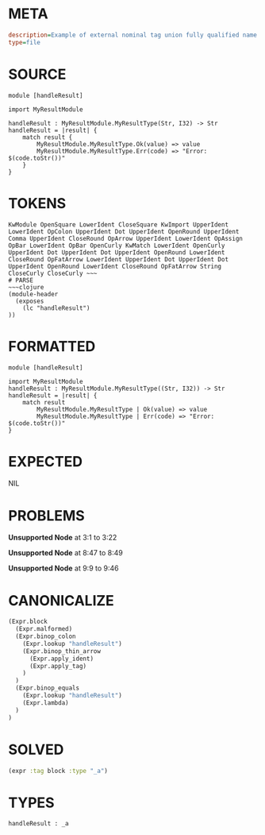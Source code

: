 # META
~~~ini
description=Example of external nominal tag union fully qualified name
type=file
~~~
# SOURCE
~~~roc
module [handleResult]

import MyResultModule

handleResult : MyResultModule.MyResultType(Str, I32) -> Str
handleResult = |result| {
    match result {
        MyResultModule.MyResultType.Ok(value) => value
        MyResultModule.MyResultType.Err(code) => "Error: $(code.toStr())"
    }
}
~~~
# TOKENS
~~~text
KwModule OpenSquare LowerIdent CloseSquare KwImport UpperIdent LowerIdent OpColon UpperIdent Dot UpperIdent OpenRound UpperIdent Comma UpperIdent CloseRound OpArrow UpperIdent LowerIdent OpAssign OpBar LowerIdent OpBar OpenCurly KwMatch LowerIdent OpenCurly UpperIdent Dot UpperIdent Dot UpperIdent OpenRound LowerIdent CloseRound OpFatArrow LowerIdent UpperIdent Dot UpperIdent Dot UpperIdent OpenRound LowerIdent CloseRound OpFatArrow String CloseCurly CloseCurly ~~~
# PARSE
~~~clojure
(module-header
  (exposes
    (lc "handleResult")
))
~~~
# FORMATTED
~~~roc
module [handleResult]

import MyResultModule
handleResult : MyResultModule.MyResultType((Str, I32)) -> Str
handleResult = |result| {
	match result
		MyResultModule.MyResultType | Ok(value) => value
		MyResultModule.MyResultType | Err(code) => "Error: $(code.toStr())"
}
~~~
# EXPECTED
NIL
# PROBLEMS
**Unsupported Node**
at 3:1 to 3:22

**Unsupported Node**
at 8:47 to 8:49

**Unsupported Node**
at 9:9 to 9:46

# CANONICALIZE
~~~clojure
(Expr.block
  (Expr.malformed)
  (Expr.binop_colon
    (Expr.lookup "handleResult")
    (Expr.binop_thin_arrow
      (Expr.apply_ident)
      (Expr.apply_tag)
    )
  )
  (Expr.binop_equals
    (Expr.lookup "handleResult")
    (Expr.lambda)
  )
)
~~~
# SOLVED
~~~clojure
(expr :tag block :type "_a")
~~~
# TYPES
~~~roc
handleResult : _a
~~~
